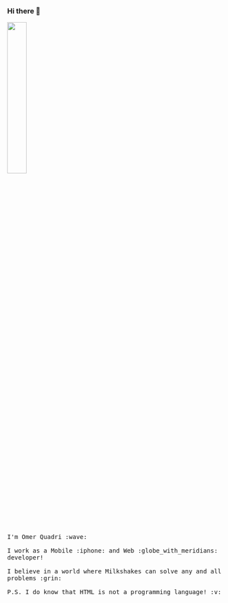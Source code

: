 ### Hi there 👋

<p align="left">
  <img src=https://www.google.com/url?sa=i&url=https%3A%2F%2Fwww.weareteachers.com%2Fnational-cat-day-teachers%2F&psig=AOvVaw1e5Te1xGgmgF5QcvWKNU_B&ust=1621690876633000&source=images&cd=vfe&ved=0CAIQjRxqFwoTCPDX1Lnz2vACFQAAAAAdAAAAABAD width="30%">
  <br><br>
  <samp>
    I'm Omer Quadri :wave:
    <br><br>
    I work as a Mobile :iphone: and Web :globe_with_meridians: developer!
    <br><br>
    I believe in a world where Milkshakes can solve any and all problems :grin:
    <br><br>
    P.S. I do know that HTML is not a programming language! :v:
  </samp>
</p>

<!--
**Cloves-Rodrigues/Cloves-Rodrigues** is a ✨ _special_ ✨ repository because its `README.md` (this file) appears on your GitHub profile.


- 🔭 I’m currently working on ...
- 🌱 I’m currently learning ...
- 👯 I’m looking to collaborate on ...
- 🤔 I’m looking for help with ...
- 💬 Ask me about ...
- 📫 How to reach me: ...
- 😄 Pronouns: ...
- ⚡ Fun fact: ...
-->
